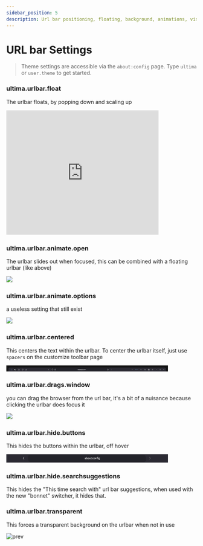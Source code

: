 ```yaml
---
sidebar_position: 5
description: Url bar positioning, floating, background, animations, visibility, etc.
---
```


# URL bar Settings

> Theme settings are accessible via the `about:config` page. Type `ultima` or `user.theme` to get started.

### ultima.urlbar.float

The urlbar floats, by popping down and scaling up
<iframe width="80%" height="329" src="https://github.com/user-attachments/assets/f0c7744a-f527-4025-b300-191922babacb" title="YouTube video player" frameborder="0" allow="accelerometer; autoplay; clipboard-write; encrypted-media; gyroscope; picture-in-picture; web-share; fullscreen" referrerpolicy="strict-origin-when-cross-origin" allowfullscreen></iframe>

### ultima.urlbar.animate.open

The urlbar slides out when focused, this can be combined with a floating urlbar (like above)

<img width="85%" src="../../../img/settings/urlbaranimateopen.gif" />

### ultima.urlbar.animate.options

a useless setting that still exist

<img width="85%" src="../../../img/settings/urlbaranimateoptions.gif" />

### ultima.urlbar.centered

This centers the text within the urlbar. To center the urlbar itself, just use `spacers` on the customize toolbar page

<img width="85%" src="../../../img/settings/urlbarcentered.gif" />

### ultima.urlbar.drags.window

you can drag the browser from the url bar, it's a bit of a nuisance because clicking the urlbar does focus it

<img width="85%" src="../../../img/settings/urlbardragswindow.gif" />

### ultima.urlbar.hide.buttons

This hides the buttons within the urlbar, off hover

<img width="85%" src="../../../img/settings/urlbarhidebuttons.gif" />

### ultima.urlbar.hide.searchsuggestions

This hides the "This time search with" url bar suggestions, when used with the new "bonnet" switcher, it hides that.

### ultima.urlbar.transparent

This forces a transparent background on the urlbar when not in use

![prev](https://github.com/soulhotel/FF-ULTIMA/assets/155501797/6dcf6a31-c5cd-4b34-9885-9cb6022afb02)
